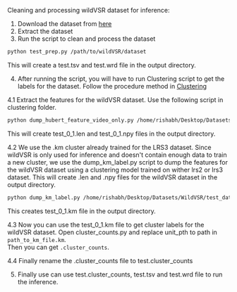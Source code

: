 Cleaning and processing wildVSR dataset for inference:

1. Download the dataset from [here](https://github.com/wildsr/wildsr-wildvrs-dataset)
2. Extract the dataset
3. Run the script to clean and process the dataset

```bash
python test_prep.py /path/to/wildVSR/dataset
```
This will create a test.tsv and test.wrd file in the output directory.

4. After running the script, you will have to run Clustering script to get the labels for the dataset. Follow the procedure method in [Clustering](../src/clustering/README.md)

4.1 Extract the features for the wildVSR dataset. Use the following script in clustering folder.

```bash
python dump_hubert_feature_video_only.py /home/rishabh/Desktop/Datasets/WildVSR/test_data/ test /home/rishabh/Desktop/Experiments/VSR-LLM/checkpoints/large_vox_iter5.pt 24 1 0 /home/rishabh/Desktop/Datasets/WildVSR/test_data/ --user_dir `pwd`/../
```

This will create test_0_1.len and test_0_1.npy files in the output directory.

4.2 We use the .km cluster already trained for the LRS3 dataset. Since wildVSR is only used for inference and doesn't contain enough data to train a new cluster, we use the dump_km_label.py script to dump the features for the wildVSR dataset using a clustering model trained on wither lrs2 or lrs3 dataset. This will create .len and .npy files for the wildVSR dataset in the output directory. 

```bash
python dump_km_label.py /home/rishabh/Desktop/Datasets/WildVSR/test_data/ test /home/rishabh/Desktop/Datasets/WildVSR/KM_clus/kmean_500_plus_n_20.km 1 0 /home/rishabh/Desktop/Datasets/WildVSR/test_data/
```
This creates test_0_1.km file in the output directory.

4.3 Now you can use the test_0_1.km file to get cluster labels for the wildVSR dataset. Open cluster_counts.py and replace unit_pth to path in `path_to_km_file.km`.\
Then you can get `.cluster_counts`.

4.4 Finally rename the .cluster_counts file to test.cluster_counts

5. Finally use can use test.cluster_counts, test.tsv and test.wrd file to run the inference.

